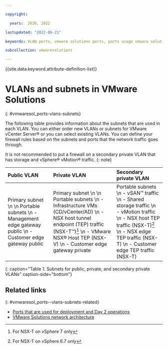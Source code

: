 ```yaml
---

copyright:

  years:  2020, 2022

lastupdated: "2022-06-21"

keywords: VLAN ports, vmware solutions ports, ports usage vmware solutions

subcollection: vmwaresolutions

---
```


{{site.data.keyword.attribute-definition-list}}

# VLANs and subnets in VMware Solutions
{: #vmwaresol_ports-vlans-subnets}

The following table provides information about the subnets that are used in each VLAN. You can either order new VLANs or subnets for VMware vCenter Server® or you can select existing VLANs. You can define your firewall rules based on the subnets and ports that the network traffic goes through.

It is not recommended to put a firewall on a secondary private VLAN that has storage and vSphere® vMotion® traffic.
{: note}

| Public VLAN | Private VLAN | Secondary private VLAN |
|:------------|:-------------|:-----------------------|
| Primary subnet \n \n Portable subnets \n - Management edge gateway public \n - Customer edge gateway public | Primary subnet \n \n Portable subnets \n - Infrastructure VMs (CD/vCenter/AD) \n - NSX host tunnel endpoint (TEP) traffic (NSX-T™)[^hosttep-v7] \n - VMware NSX® Host TEP (NSX-V) \n - Customer edge gateway private | Portable subnets \n - vSAN™ traffic \n - Shared storage traffic \n - vMotion traffic  \n - NSX host TEP traffic (NSX-T)[^hosttep-v67] \n - NSX edge TEP traffic (NSX-T) \n - Customer edge TEP traffic (NSX-T) |
{: caption="Table 1. Subnets for public, private, and secondary private VLANs" caption-side="bottom"}

[^hosttep-v7]: For NSX-T on vSphere 7 only

[^hosttep-v67]: For NSX-T on vSphere 6.7 only

## Related links
{: #vmwaresol_ports--vlans-subnets-related}

* [Ports that are used for deployment and Day 2 operations](/docs/vmwaresolutions?topic=vmwaresolutions-vmwaresol_ports-deploy-day2ops)
* [VMware Solutions network architecture](/docs/vmwaresolutions?topic=vmwaresolutions-under_the_hood#under_the_hood-network)
